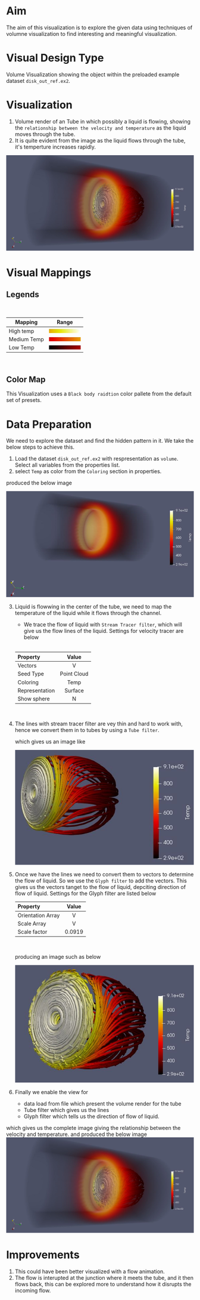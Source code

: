 # Aim
The aim of this visualization is to explore the given data using techniques of volumne visualization to find interesting and meaningful visualization. 



# Visual Design Type
Volume Visualization showing the object within the preloaded example dataset `disk_out_ref.ex2`.

# Visualization

1. Volume render of an Tube in which possibly a liquid is flowing, showing the `relationship between the velocity and temperature` as the liquid moves through the tube. 
2. It is quite evident from the image as the liquid flows through the tube, it's temperture increases rapidly.

![image info](./images/5/5.1.JPG)


# Visual Mappings
## Legends

<br>

 | Mapping  | Range |
 | ------------- |:-------------:| 
 | High temp | ![image info](./images/5/legend_high.JPG) |
 | Medium Temp  | ![image info](./images/5/legend_med.JPG) |
 | Low Temp  | ![image info](./images/5/legend_low.JPG) |

 <br>

## Color Map
This Visualization uses a `Black body raidtion` color pallete from the default set of presets.


# Data Preparation 

We need to explore the dataset and find the hidden pattern in it. We take the below steps to achieve this.
1. Load the dataset `disk_out_ref.ex2` with respresentation as `volume`. Select all variables from the properties list.
2. select `Temp` as color from the `Coloring` section in properties.

produced the below image

![image info](./images/5/5.2.JPG)

3. Liquid is flowwing in the center of the tube, we need to map the temperature of the liquid while it flows through the channel.
    - We trace the flow of liquid with `Stream Tracer filter`, which will give us the flow lines of the liquid. Settings for velocity tracer are below
    <br>

    | Property | Value |
    | ------------- |:-------------:| 
    | Vectors | V |
    | Seed Type | Point Cloud |
    |  Coloring | Temp |
    |  Representation | Surface |
    |  Show sphere | N |

    <br>

4.  The lines with stream tracer filter are vey thin and hard to work with, hence we convert them in to tubes by using a `Tube filter`.

    which gives us an image like 
    
    ![image info](./images/5/5.3.JPG)
    
5. Once we have the lines we need to convert them to vectors to determine the flow of liquid. So we use the `Glyph filter` to add the vectors. This gives us the vectors tanget to the flow of liquid, depciting direction of flow of liquid. Settings for the Glyph filter are listed below
    <br>

    | Property | Value |
    | ------------- |:-------------:| 
    | Orientation Array | V |
    | Scale Array | V |
    |  Scale factor | 0.0919 |

    <br>

    producing an image such as below

    ![image info](./images/5/5.4.JPG)

6. Finally we enable the view for 
    - data load from file which present the volume render for the tube
    - Tube filter which gives us the lines
    - Glyph filter which tells us the direction of flow of liquid.

which gives us the complete image giving the relationship between the velocity and temperature. 
and produced the below image
![image info](./images/5/5.1.JPG)

# Improvements
1. This could have been better visualized with a flow animation.
2. The flow is interupted at the junction where it meets the tube, and it then flows back, this can be explored more to understand how it disrupts the incoming flow.